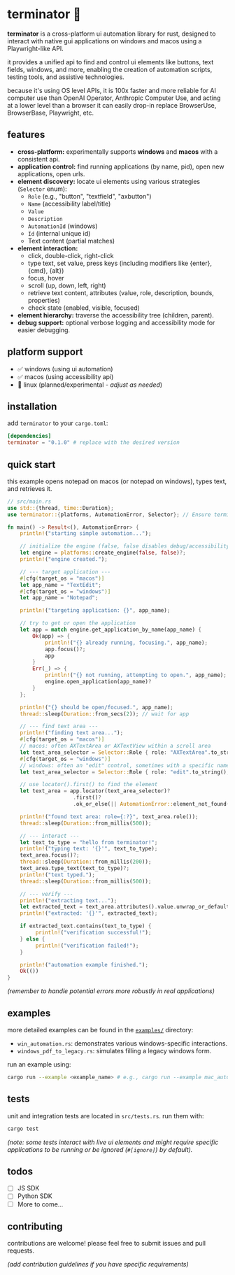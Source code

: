 # terminator 🤖

**terminator** is a cross-platform ui automation library for rust, designed to interact with native gui applications on windows and macos using a Playwright-like API.

it provides a unified api to find and control ui elements like buttons, text fields, windows, and more, enabling the creation of automation scripts, testing tools, and assistive technologies.

because it's using OS level APIs, it is 100x faster and more reliable for AI computer use than OpenAI Operator, Anthropic Computer Use, and acting at a lower level than a browser it can easily drop-in replace BrowserUse, BrowserBase, Playwright, etc.

## features

*   **cross-platform:** experimentally supports **windows** and **macos** with a consistent api.
*   **application control:** find running applications (by name, pid), open new applications, open urls.
*   **element discovery:** locate ui elements using various strategies (`Selector` enum):
    *   `Role` (e.g., "button", "textfield", "axbutton")
    *   `Name` (accessibility label/title)
    *   `Value`
    *   `Description`
    *   `AutomationId` (windows)
    *   `Id` (internal unique id)
    *   Text content (partial matches)
*   **element interaction:**
    *   click, double-click, right-click
    *   type text, set value, press keys (including modifiers like {enter}, {cmd}, {alt})
    *   focus, hover
    *   scroll (up, down, left, right)
    *   retrieve text content, attributes (value, role, description, bounds, properties)
    *   check state (enabled, visible, focused)
*   **element hierarchy:** traverse the accessibility tree (children, parent).
*   **debug support:** optional verbose logging and accessibility mode for easier debugging.

## platform support

*   ✅ windows (using ui automation)
*   ✅ macos (using accessibility api)
*   🐧 linux (planned/experimental - *adjust as needed*)

## installation

add `terminator` to your `cargo.toml`:

```toml
[dependencies]
terminator = "0.1.0" # replace with the desired version
```

## quick start

this example opens notepad on macos (or notepad on windows), types text, and retrieves it.

```rust
// src/main.rs
use std::{thread, time::Duration};
use terminator::{platforms, AutomationError, Selector}; // Ensure terminator is in scope

fn main() -> Result<(), AutomationError> {
    println!("starting simple automation...");

    // initialize the engine (false, false disables debug/accessibility mode)
    let engine = platforms::create_engine(false, false)?;
    println!("engine created.");

    // --- target application ---
    #[cfg(target_os = "macos")]
    let app_name = "TextEdit";
    #[cfg(target_os = "windows")]
    let app_name = "Notepad";

    println!("targeting application: {}", app_name);

    // try to get or open the application
    let app = match engine.get_application_by_name(app_name) {
        Ok(app) => {
            println!("{} already running, focusing.", app_name);
            app.focus()?;
            app
        }
        Err(_) => {
            println!("{} not running, attempting to open.", app_name);
            engine.open_application(app_name)?
        }
    };

    println!("{} should be open/focused.", app_name);
    thread::sleep(Duration::from_secs(2)); // wait for app

    // --- find text area ---
    println!("finding text area...");
    #[cfg(target_os = "macos")]
    // macos: often AXTextArea or AXTextView within a scroll area
    let text_area_selector = Selector::Role { role: "AXTextArea".to_string(), name: None }; // Adjust role if needed
    #[cfg(target_os = "windows")]
    // windows: often an "edit" control, sometimes with a specific name
    let text_area_selector = Selector::Role { role: "edit".to_string(), name: None }; // Adjust role/name if needed

    // use locator().first() to find the element
    let text_area = app.locator(text_area_selector)?
                     .first()?
                     .ok_or_else(|| AutomationError::element_not_found("could not find text area"))?;

    println!("found text area: role={:?}", text_area.role());
    thread::sleep(Duration::from_millis(500));

    // --- interact ---
    let text_to_type = "hello from terminator!";
    println!("typing text: '{}'", text_to_type);
    text_area.focus()?;
    thread::sleep(Duration::from_millis(200));
    text_area.type_text(text_to_type)?;
    println!("text typed.");
    thread::sleep(Duration::from_millis(500));

    // --- verify ---
    println!("extracting text...");
    let extracted_text = text_area.attributes().value.unwrap_or_default();
    println!("extracted: '{}'", extracted_text);

    if extracted_text.contains(text_to_type) {
         println!("verification successful!");
    } else {
         println!("verification failed!");
    }

    println!("automation example finished.");
    Ok(())
}

```

*(remember to handle potential errors more robustly in real applications)*

## examples

more detailed examples can be found in the [`examples/`](./examples) directory:

*   `win_automation.rs`: demonstrates various windows-specific interactions.
*   `windows_pdf_to_legacy.rs`: simulates filling a legacy windows form.

run an example using:

```bash
cargo run --example <example_name> # e.g., cargo run --example mac_automation
```

## tests

unit and integration tests are located in `src/tests.rs`. run them with:

```bash
cargo test
```

*(note: some tests interact with live ui elements and might require specific applications to be running or be ignored (`#[ignore]`) by default).*

## todos

- [ ] JS SDK
- [ ] Python SDK
- [ ] More to come...

## contributing

contributions are welcome! please feel free to submit issues and pull requests.

*(add contribution guidelines if you have specific requirements)*
